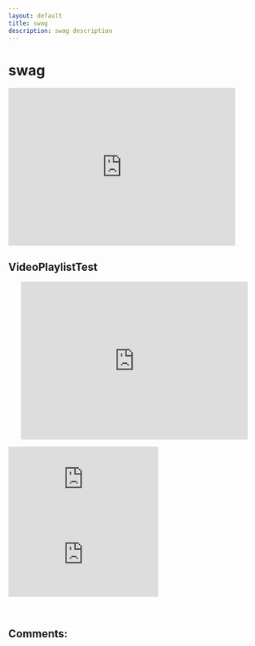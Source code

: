 ```yaml
---
layout: default
title: swag
description: swag description
---
```

# swag

<iframe width="560" height="315" style="width:90%" src="https://www.youtube.com/embed/videoseries?list=PLxy45gNL5u2V0xkngsLrgZsMTu1mNNf7V" title="YouTube video player" frameborder="0" allow="accelerometer; autoplay; clipboard-write; encrypted-media; gyroscope; picture-in-picture" allowfullscreen></iframe>

## VideoPlaylistTest

<p align="center"><iframe style="width:90%" width="560" height="315" src="https://www.youtube.com/embed/videoseries?list=PLxy45gNL5u2V0xkngsLrgZsMTu1mNNf7V" title="YouTube video player" frameborder="0" allow="accelerometer; autoplay; clipboard-write; encrypted-media; gyroscope; picture-in-picture" allowfullscreen></iframe></p>

<div class="twitch">
  <div class="twitch-video">
    <iframe
      src="https://player.twitch.tv/?channel=monstercat&!autoplay&parent=paroyer.github.io&autoplay=false"
      frameborder="0"
      scrolling="no"
      allowfullscreen="true">
    </iframe>
  </div>
  <div class="twitch-chat">
    <iframe
      frameborder="0"
      scrolling="no"
      src="https://www.twitch.tv/embed/monstercat/chat?darkpopout&parent=paroyer.github.io">
    </iframe>
  </div>
</div>

&nbsp;&nbsp;&nbsp;&nbsp;&nbsp;&nbsp; 




## Comments:

<script src="https://utteranc.es/client.js"
        repo="Paroyer/Comment" 
        issue-term="pathname"
        theme="github-dark"
        label="Comment"
        crossorigin="anonymous"
        async>
</script>  

